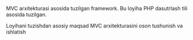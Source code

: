 MVC arxitekturasi asosida tuzilgan framework.
Bu loyiha PHP dasutrlash tili asosida tuzilgan.

Loyihani tuzishdan asosiy maqsad MVC arxitekturasini oson tushunish va ishlatish
